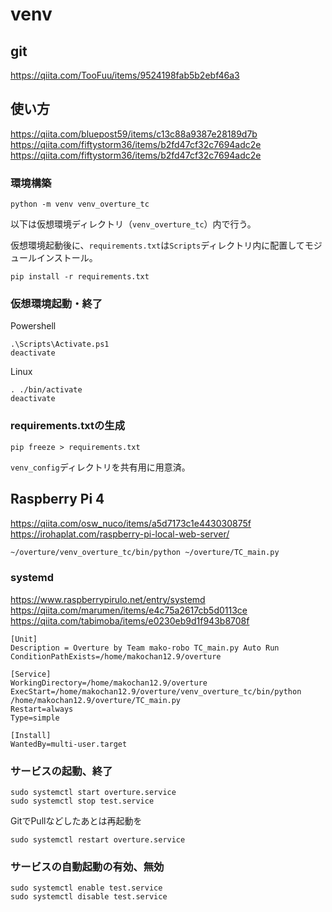 # venv
## git
https://qiita.com/TooFuu/items/9524198fab5b2ebf46a3

## 使い方
https://qiita.com/bluepost59/items/c13c88a9387e28189d7b
https://qiita.com/fiftystorm36/items/b2fd47cf32c7694adc2e
https://qiita.com/fiftystorm36/items/b2fd47cf32c7694adc2e

### 環境構築
```
python -m venv venv_overture_tc
```

以下は仮想環境ディレクトリ（```venv_overture_tc```）内で行う。

仮想環境起動後に、```requirements.txt```は```Scripts```ディレクトリ内に配置してモジュールインストール。
```
pip install -r requirements.txt
```

### 仮想環境起動・終了
Powershell
```
.\Scripts\Activate.ps1
deactivate
```

Linux
```
. ./bin/activate
deactivate
```

### requirements.txtの生成
```
pip freeze > requirements.txt
```
```venv_config```ディレクトリを共有用に用意済。

## Raspberry Pi 4
https://qiita.com/osw_nuco/items/a5d7173c1e443030875f
https://irohaplat.com/raspberry-pi-local-web-server/

```:overture.sh
~/overture/venv_overture_tc/bin/python ~/overture/TC_main.py
```

### systemd
https://www.raspberrypirulo.net/entry/systemd
https://qiita.com/marumen/items/e4c75a2617cb5d0113ce
https://qiita.com/tabimoba/items/e0230eb9d1f943b8708f

```:/lib/systemd/system/overture.service
[Unit]
Description = Overture by Team mako-robo TC_main.py Auto Run
ConditionPathExists=/home/makochan12.9/overture

[Service]
WorkingDirectory=/home/makochan12.9/overture
ExecStart=/home/makochan12.9/overture/venv_overture_tc/bin/python /home/makochan12.9/overture/TC_main.py
Restart=always
Type=simple

[Install]
WantedBy=multi-user.target
```

### サービスの起動、終了
```:terminal
sudo systemctl start overture.service
sudo systemctl stop test.service
```

GitでPullなどしたあとは再起動を
```:terminal
sudo systemctl restart overture.service
```

### サービスの自動起動の有効、無効
```:terminal
sudo systemctl enable test.service
sudo systemctl disable test.service
```